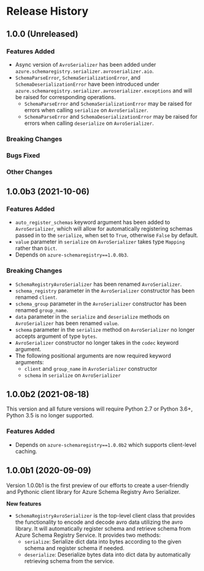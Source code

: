 # Release History

## 1.0.0 (Unreleased)

### Features Added

- Async version of `AvroSerializer` has been added under `azure.schemaregistry.serializer.avroserializer.aio`.
- `SchemaParseError`, `SchemaSerializationError`, and `SchemaDeserializationError` have been introduced under `azure.schemaregistry.serializer.avroserializer.exceptions` and will be raised for corresponding operations.
  - `SchemaParseError` and `SchemaSerializationError` may be raised for errors when calling `serialize` on `AvroSerializer`.
  - `SchemaParseError` and `SchemaDeserializationError` may be raised for errors when calling `deserialize` on `AvroSerializer`.

### Breaking Changes

### Bugs Fixed

### Other Changes

## 1.0.0b3 (2021-10-06)

### Features Added

- `auto_register_schemas` keyword argument has been added to `AvroSerializer`, which will allow for automatically registering schemas passed in to the `serialize`, when set to `True`, otherwise `False` by default.
- `value` parameter in `serialize` on `AvroSerializer` takes type `Mapping` rather than `Dict`.
- Depends on `azure-schemaregistry==1.0.0b3`.

### Breaking Changes

- `SchemaRegistryAvroSerializer` has been renamed `AvroSerializer`.
- `schema_registry` parameter in the `AvroSerializer` constructor has been renamed `client`.
- `schema_group` parameter in the `AvroSerializer` constructor has been renamed `group_name`.
- `data` parameter in the `serialize` and `deserialize` methods on `AvroSerializer` has been renamed `value`.
- `schema` parameter in the `serialize` method on `AvroSerializer` no longer accepts argument of type `bytes`.
- `AvroSerializer` constructor no longer takes in the `codec` keyword argument.
- The following positional arguments are now required keyword arguments:
  - `client` and `group_name` in `AvroSerializer` constructor
  - `schema` in `serialize` on `AvroSerializer`

## 1.0.0b2 (2021-08-18)

This version and all future versions will require Python 2.7 or Python 3.6+, Python 3.5 is no longer supported.

### Features Added

- Depends on `azure-schemaregistry==1.0.0b2` which supports client-level caching.

## 1.0.0b1 (2020-09-09)

Version 1.0.0b1 is the first preview of our efforts to create a user-friendly and Pythonic client library for Azure Schema Registry Avro Serializer.

**New features**

- `SchemaRegistryAvroSerializer` is the top-level client class that provides the functionality to encode and decode avro data utilizing the avro library. It will automatically register schema and retrieve schema from Azure Schema Registry Service. It provides two methods:
  - `serialize`: Serialize dict data into bytes according to the given schema and register schema if needed.
  - `deserialize`: Deserialize bytes data into dict data by automatically retrieving schema from the service.

